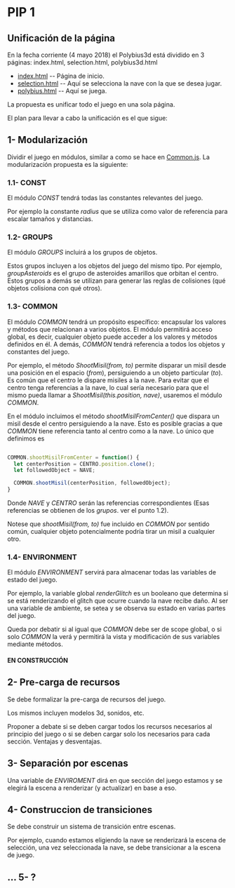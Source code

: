 # PIP 1

## Unificación de la página

En la fecha corriente (4 mayo 2018) el Polybius3d está dividido en 3 páginas: index.html, selection.html, polybius3d.html

* [index.html](https://github.com/ivoelbert/polybius3d/blob/master/index.html) -- Página de inicio.
* [selection.html](https://github.com/ivoelbert/polybius3d/blob/master/selection.html) -- Aquí se selecciona la nave con la que se desea jugar.
* [polybius.html](https://github.com/ivoelbert/polybius3d/blob/master/polybius.html) -- Aquí se juega.

La propuesta es unificar todo el juego en una sola página.

El plan para llevar a cabo la unificación es el que sigue:

## 1- Modularización

Dividir el juego en módulos, similar a como se hace en [Common.js](https://github.com/ivoelbert/polybius3d/blob/master/js/Common.js). La modularización propuesta es la siguiente:

### 1.1- CONST

El módulo *CONST* tendrá todas las constantes relevantes del juego.

Por ejemplo la constante *radius* que se utiliza como valor de referencia para escalar tamaños y distancias.

### 1.2- GROUPS

El módulo *GROUPS* incluirá a los grupos de objetos.

Estos grupos incluyen a los objetos del juego del mismo tipo. Por ejemplo, *groupAsteroids* es el grupo de asteroides amarillos que orbitan el centro.
Estos grupos a demás se utilizan para generar las reglas de colisiones (qué objetos colisiona con qué otros).

### 1.3- COMMON

El módulo *COMMON* tendrá un propósito específico: encapsular los valores y métodos que relacionan a varios objetos. El módulo permitirá acceso global, es decir, cualquier objeto puede acceder a los valores y métodos definidos en él. A demás, *COMMON* tendrá referencia a todos los objetos y constantes del juego.

Por ejemplo, el método *ShootMisil(from, to)* permite disparar un misil desde una posición en el espacio (*from*), persiguiendo a un objeto particular (*to*). Es común que el centro le dispare misiles a la nave. Para evitar que el centro tenga referencias a la nave, lo cual sería necesario para que el mismo pueda llamar a *ShootMisil(this.position, nave)*, usaremos el módulo *COMMON*.

En el módulo incluimos el método *shootMisilFromCenter()* que dispara un misil desde el centro persiguiendo a la nave. Esto es posible gracias a que *COMMON* tiene referencia tanto al centro como a la nave. Lo único que definimos es

```javascript

COMMON.shootMisilFromCenter = function() {
  let centerPosition = CENTRO.position.clone();
  let followedObject = NAVE;

  COMMON.shootMisil(centerPosition, followedObject);
}

```

Donde *NAVE* y *CENTRO* serán las referencias correspondientes (Esas referencias se obtienen de los *grupos*. ver el punto 1.2).

Notese que *shootMisil(from, to)* fue incluido en *COMMON* por sentido común, cualquier objeto potencialmente podría tirar un misil a cualquier otro.

### 1.4- ENVIRONMENT

El módulo *ENVIRONMENT* servirá para almacenar todas las variables de estado del juego.

Por ejemplo, la variable global *renderGlitch* es un booleano que determina si se está renderizando el glitch que ocurre cuando la nave recibe daño. Al ser una variable de ambiente, se setea y se observa su estado en varias partes del juego.

Queda por debatir si al igual que *COMMON* debe ser de scope global, o si solo *COMMON* la verá y permitirá la vista y modificación de sus variables mediante métodos.



#### EN CONSTRUCCIÓN ####

## 2- Pre-carga de recursos

Se debe formalizar la pre-carga de recursos del juego.

Los mismos incluyen modelos 3d, sonidos, etc.

Proponer a debate si se deben cargar todos los recursos necesarios al principio del juego o si se deben cargar solo los necesarios para cada sección. Ventajas y desventajas.

## 3- Separación por escenas

Una variable de *ENVIROMENT* dirá en que sección del juego estamos y se elegirá la escena a renderizar (y actualizar) en base a eso.

## 4- Construccion de transiciones

Se debe construir un sistema de transición entre escenas.

Por ejemplo, cuando estamos eligiendo la nave se renderizará la escena de selección, una vez seleccionada la nave, se debe transicionar a la escena de juego.

## ... 5- ?
